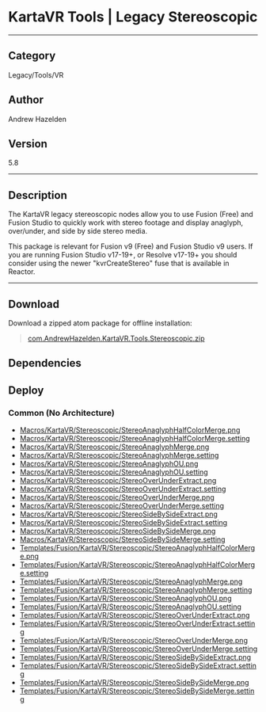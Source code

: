 # KartaVR Tools | Legacy Stereoscopic
___

## Category
Legacy/Tools/VR

## Author
Andrew Hazelden

## Version
5.8

___

## Description
<p>The KartaVR legacy stereoscopic nodes allow you to use Fusion (Free) and Fusion Studio to quickly work with stereo footage and display anaglyph, over/under, and side by side stereo media.</p>

<p>This package is relevant for Fusion v9 (Free) and Fusion Studio v9 users. If you are running Fusion Studio v17-19+, or Resolve v17-19+ you should consider using the newer "kvrCreateStereo" fuse that is available in Reactor.</p>


___

## Download

Download a zipped atom package for offline installation:
> [com.AndrewHazelden.KartaVR.Tools.Stereoscopic.zip](https://gitlab.com/WeSuckLess/Reactor/-/archive/master/Reactor-master.zip?path=Atoms/com.AndrewHazelden.KartaVR.Tools.Stereoscopic)  

## Dependencies

## Deploy

### Common (No Architecture)

<ul>
<li><a href="https://gitlab.com/WeSuckLess/Reactor/-/blob/master/Atoms/com.AndrewHazelden.KartaVR.Tools.Stereoscopic/Macros/KartaVR/Stereoscopic/StereoAnaglyphHalfColorMerge.png?ref_type=heads">Macros/KartaVR/Stereoscopic/StereoAnaglyphHalfColorMerge.png</a></li>
<li><a href="https://gitlab.com/WeSuckLess/Reactor/-/blob/master/Atoms/com.AndrewHazelden.KartaVR.Tools.Stereoscopic/Macros/KartaVR/Stereoscopic/StereoAnaglyphHalfColorMerge.setting?ref_type=heads">Macros/KartaVR/Stereoscopic/StereoAnaglyphHalfColorMerge.setting</a></li>
<li><a href="https://gitlab.com/WeSuckLess/Reactor/-/blob/master/Atoms/com.AndrewHazelden.KartaVR.Tools.Stereoscopic/Macros/KartaVR/Stereoscopic/StereoAnaglyphMerge.png?ref_type=heads">Macros/KartaVR/Stereoscopic/StereoAnaglyphMerge.png</a></li>
<li><a href="https://gitlab.com/WeSuckLess/Reactor/-/blob/master/Atoms/com.AndrewHazelden.KartaVR.Tools.Stereoscopic/Macros/KartaVR/Stereoscopic/StereoAnaglyphMerge.setting?ref_type=heads">Macros/KartaVR/Stereoscopic/StereoAnaglyphMerge.setting</a></li>
<li><a href="https://gitlab.com/WeSuckLess/Reactor/-/blob/master/Atoms/com.AndrewHazelden.KartaVR.Tools.Stereoscopic/Macros/KartaVR/Stereoscopic/StereoAnaglyphOU.png?ref_type=heads">Macros/KartaVR/Stereoscopic/StereoAnaglyphOU.png</a></li>
<li><a href="https://gitlab.com/WeSuckLess/Reactor/-/blob/master/Atoms/com.AndrewHazelden.KartaVR.Tools.Stereoscopic/Macros/KartaVR/Stereoscopic/StereoAnaglyphOU.setting?ref_type=heads">Macros/KartaVR/Stereoscopic/StereoAnaglyphOU.setting</a></li>
<li><a href="https://gitlab.com/WeSuckLess/Reactor/-/blob/master/Atoms/com.AndrewHazelden.KartaVR.Tools.Stereoscopic/Macros/KartaVR/Stereoscopic/StereoOverUnderExtract.png?ref_type=heads">Macros/KartaVR/Stereoscopic/StereoOverUnderExtract.png</a></li>
<li><a href="https://gitlab.com/WeSuckLess/Reactor/-/blob/master/Atoms/com.AndrewHazelden.KartaVR.Tools.Stereoscopic/Macros/KartaVR/Stereoscopic/StereoOverUnderExtract.setting?ref_type=heads">Macros/KartaVR/Stereoscopic/StereoOverUnderExtract.setting</a></li>
<li><a href="https://gitlab.com/WeSuckLess/Reactor/-/blob/master/Atoms/com.AndrewHazelden.KartaVR.Tools.Stereoscopic/Macros/KartaVR/Stereoscopic/StereoOverUnderMerge.png?ref_type=heads">Macros/KartaVR/Stereoscopic/StereoOverUnderMerge.png</a></li>
<li><a href="https://gitlab.com/WeSuckLess/Reactor/-/blob/master/Atoms/com.AndrewHazelden.KartaVR.Tools.Stereoscopic/Macros/KartaVR/Stereoscopic/StereoOverUnderMerge.setting?ref_type=heads">Macros/KartaVR/Stereoscopic/StereoOverUnderMerge.setting</a></li>
<li><a href="https://gitlab.com/WeSuckLess/Reactor/-/blob/master/Atoms/com.AndrewHazelden.KartaVR.Tools.Stereoscopic/Macros/KartaVR/Stereoscopic/StereoSideBySideExtract.png?ref_type=heads">Macros/KartaVR/Stereoscopic/StereoSideBySideExtract.png</a></li>
<li><a href="https://gitlab.com/WeSuckLess/Reactor/-/blob/master/Atoms/com.AndrewHazelden.KartaVR.Tools.Stereoscopic/Macros/KartaVR/Stereoscopic/StereoSideBySideExtract.setting?ref_type=heads">Macros/KartaVR/Stereoscopic/StereoSideBySideExtract.setting</a></li>
<li><a href="https://gitlab.com/WeSuckLess/Reactor/-/blob/master/Atoms/com.AndrewHazelden.KartaVR.Tools.Stereoscopic/Macros/KartaVR/Stereoscopic/StereoSideBySideMerge.png?ref_type=heads">Macros/KartaVR/Stereoscopic/StereoSideBySideMerge.png</a></li>
<li><a href="https://gitlab.com/WeSuckLess/Reactor/-/blob/master/Atoms/com.AndrewHazelden.KartaVR.Tools.Stereoscopic/Macros/KartaVR/Stereoscopic/StereoSideBySideMerge.setting?ref_type=heads">Macros/KartaVR/Stereoscopic/StereoSideBySideMerge.setting</a></li>
<li><a href="https://gitlab.com/WeSuckLess/Reactor/-/blob/master/Atoms/com.AndrewHazelden.KartaVR.Tools.Stereoscopic/Templates/Fusion/KartaVR/Stereoscopic/StereoAnaglyphHalfColorMerge.png?ref_type=heads">Templates/Fusion/KartaVR/Stereoscopic/StereoAnaglyphHalfColorMerge.png</a></li>
<li><a href="https://gitlab.com/WeSuckLess/Reactor/-/blob/master/Atoms/com.AndrewHazelden.KartaVR.Tools.Stereoscopic/Templates/Fusion/KartaVR/Stereoscopic/StereoAnaglyphHalfColorMerge.setting?ref_type=heads">Templates/Fusion/KartaVR/Stereoscopic/StereoAnaglyphHalfColorMerge.setting</a></li>
<li><a href="https://gitlab.com/WeSuckLess/Reactor/-/blob/master/Atoms/com.AndrewHazelden.KartaVR.Tools.Stereoscopic/Templates/Fusion/KartaVR/Stereoscopic/StereoAnaglyphMerge.png?ref_type=heads">Templates/Fusion/KartaVR/Stereoscopic/StereoAnaglyphMerge.png</a></li>
<li><a href="https://gitlab.com/WeSuckLess/Reactor/-/blob/master/Atoms/com.AndrewHazelden.KartaVR.Tools.Stereoscopic/Templates/Fusion/KartaVR/Stereoscopic/StereoAnaglyphMerge.setting?ref_type=heads">Templates/Fusion/KartaVR/Stereoscopic/StereoAnaglyphMerge.setting</a></li>
<li><a href="https://gitlab.com/WeSuckLess/Reactor/-/blob/master/Atoms/com.AndrewHazelden.KartaVR.Tools.Stereoscopic/Templates/Fusion/KartaVR/Stereoscopic/StereoAnaglyphOU.png?ref_type=heads">Templates/Fusion/KartaVR/Stereoscopic/StereoAnaglyphOU.png</a></li>
<li><a href="https://gitlab.com/WeSuckLess/Reactor/-/blob/master/Atoms/com.AndrewHazelden.KartaVR.Tools.Stereoscopic/Templates/Fusion/KartaVR/Stereoscopic/StereoAnaglyphOU.setting?ref_type=heads">Templates/Fusion/KartaVR/Stereoscopic/StereoAnaglyphOU.setting</a></li>
<li><a href="https://gitlab.com/WeSuckLess/Reactor/-/blob/master/Atoms/com.AndrewHazelden.KartaVR.Tools.Stereoscopic/Templates/Fusion/KartaVR/Stereoscopic/StereoOverUnderExtract.png?ref_type=heads">Templates/Fusion/KartaVR/Stereoscopic/StereoOverUnderExtract.png</a></li>
<li><a href="https://gitlab.com/WeSuckLess/Reactor/-/blob/master/Atoms/com.AndrewHazelden.KartaVR.Tools.Stereoscopic/Templates/Fusion/KartaVR/Stereoscopic/StereoOverUnderExtract.setting?ref_type=heads">Templates/Fusion/KartaVR/Stereoscopic/StereoOverUnderExtract.setting</a></li>
<li><a href="https://gitlab.com/WeSuckLess/Reactor/-/blob/master/Atoms/com.AndrewHazelden.KartaVR.Tools.Stereoscopic/Templates/Fusion/KartaVR/Stereoscopic/StereoOverUnderMerge.png?ref_type=heads">Templates/Fusion/KartaVR/Stereoscopic/StereoOverUnderMerge.png</a></li>
<li><a href="https://gitlab.com/WeSuckLess/Reactor/-/blob/master/Atoms/com.AndrewHazelden.KartaVR.Tools.Stereoscopic/Templates/Fusion/KartaVR/Stereoscopic/StereoOverUnderMerge.setting?ref_type=heads">Templates/Fusion/KartaVR/Stereoscopic/StereoOverUnderMerge.setting</a></li>
<li><a href="https://gitlab.com/WeSuckLess/Reactor/-/blob/master/Atoms/com.AndrewHazelden.KartaVR.Tools.Stereoscopic/Templates/Fusion/KartaVR/Stereoscopic/StereoSideBySideExtract.png?ref_type=heads">Templates/Fusion/KartaVR/Stereoscopic/StereoSideBySideExtract.png</a></li>
<li><a href="https://gitlab.com/WeSuckLess/Reactor/-/blob/master/Atoms/com.AndrewHazelden.KartaVR.Tools.Stereoscopic/Templates/Fusion/KartaVR/Stereoscopic/StereoSideBySideExtract.setting?ref_type=heads">Templates/Fusion/KartaVR/Stereoscopic/StereoSideBySideExtract.setting</a></li>
<li><a href="https://gitlab.com/WeSuckLess/Reactor/-/blob/master/Atoms/com.AndrewHazelden.KartaVR.Tools.Stereoscopic/Templates/Fusion/KartaVR/Stereoscopic/StereoSideBySideMerge.png?ref_type=heads">Templates/Fusion/KartaVR/Stereoscopic/StereoSideBySideMerge.png</a></li>
<li><a href="https://gitlab.com/WeSuckLess/Reactor/-/blob/master/Atoms/com.AndrewHazelden.KartaVR.Tools.Stereoscopic/Templates/Fusion/KartaVR/Stereoscopic/StereoSideBySideMerge.setting?ref_type=heads">Templates/Fusion/KartaVR/Stereoscopic/StereoSideBySideMerge.setting</a></li>
</ul>
